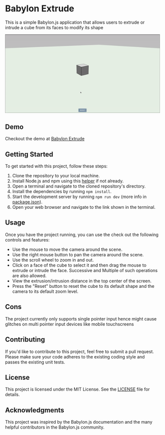 # Babylon Extrude

This is a simple Babylon.js application that allows users to extrude or intrude a cube from its faces to modify its shape

<!-- demo video -->
<img alt="Demo" src="./assets/demo.gif" width="800px">

## Demo
Checkout the demo at [Babylon Extrude](https://babylon-extrude.netlify.app/)


## Getting Started

To get started with this project, follow these steps:

1. Clone the repository to your local machine.
2. Install Node.js and npm using this [helper](https://docs.npmjs.com/downloading-and-installing-node-js-and-npm) if not already.
3. Open a terminal and navigate to the cloned repository's directory.
4. Install the dependencies by running `npm install`.
5. Start the development server by running `npm run dev` (more info in [package.json](package.json)).
6. Open your web browser and navigate to the link shown in the terminal.

## Usage
Once you have the project running, you can use the check out the following controls and features:

- Use the mouse to move the camera around the scene.
- Use the right mouse button to pan the camera around the scene.
- Use the scroll wheel to zoom in and out.
- Click on a face of the cube to select it and then drag the mouse to extrude or intrude the face. Successive and Multiple of such operations are also allowed.
- View the extrusion/intrusion distance in the top center of the screen.
- Press the "Reset" button to reset the cube to its default shape and the camera to its default zoom level.

## Cons
The project currently only supports single pointer input hence might cause glitches on multi pointer input devices like mobile touchscreens

## Contributing

If you'd like to contribute to this project, feel free to submit a pull request. Please make sure your code adheres to the existing coding style and passes the existing unit tests.

## License

This project is licensed under the MIT License. See the [LICENSE](LICENSE) file for details.

## Acknowledgments

This project was inspired by the Babylon.js documentation and the many helpful contributors in the Babylon.js community.
